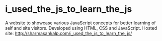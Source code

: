 # i_used_the_js_to_learn_the_js
A website to showcase various JavaScript concepts for better learning of self and site visitors. Developed using HTML, CSS and JavaScript.
Hosted site: http://sharmasankalp.com/i_used_the_js_to_learn_the_js/
